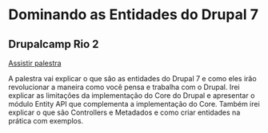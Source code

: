 Dominando as Entidades do Drupal 7
===

Drupalcamp Rio 2
--

[Assistir palestra](http://alexweber.github.com/drupalcamp-rio-2)

A palestra vai explicar o que são as entidades do Drupal 7 e como eles irão revolucionar a maneira como você pensa e trabalha com o Drupal. Irei explicar as limitações da implementação do Core do Drupal e apresentar o módulo Entity API que complementa a implementação do Core. Também irei explicar o que são Controllers e Metadados e como criar entidades na prática com exemplos.